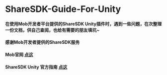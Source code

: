# ShareSDK-Guide-For-Unity

#### 在使用Mob开发者平台提供的ShareSDK Unity插件时，遇到一些问题，在次整理一份文档，供自己查阅，也给有需要的朋友填坑~

#### 感谢Mob开发者提供的ShareSDK服务

#### Mob官网 [点这](http://mob.com/)

#### ShareSDK Unity 官方指南 [点这](https://github.com/MobClub/New-Unity-For-ShareSDK)
